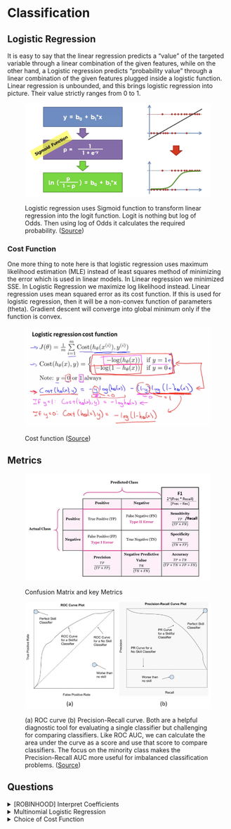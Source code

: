 # Classification

## Logistic Regression

It is easy to say that the linear regression predicts a “value” of the targeted variable through a linear combination of the given features, while on the other hand, a Logistic regression predicts “probability value” through a linear combination of the given features plugged inside a logistic function. Linear regression is unbounded, and this brings logistic regression into picture. Their value strictly ranges from 0 to 1.

<figure><img src="../.gitbook/assets/image3 (2).png" alt=""><figcaption><p>Logistic regression uses Sigmoid function to transform linear regression into the logit function. Logit is nothing but log of Odds. Then using log of Odds it calculates the required probability. (<a href="https://www.vebuso.com/2020/02/linear-to-logistic-regression-explained-step-by-step/">Source</a>)</p></figcaption></figure>

### Cost Function

One more thing to note here is that logistic regression uses maximum likelihood estimation (MLE) instead of least squares method of minimizing the error which is used in linear models. In Linear regression we minimized SSE. In Logistic Regression we maximize log likelihood instead. Linear regression uses mean squared error as its cost function. If this is used for logistic regression, then it will be a non-convex function of parameters (theta). Gradient descent will converge into global minimum only if the function is convex.

<figure><img src="../.gitbook/assets/image4 (2).png" alt=""><figcaption><p>Cost function (<a href="https://pvgisours.tistory.com/59">Source</a>)</p></figcaption></figure>

## Metrics

<figure><img src="../.gitbook/assets/image5 (1).png" alt=""><figcaption><p>Confusion Matrix and key Metrics</p></figcaption></figure>

<figure><img src="../.gitbook/assets/image6 (2).png" alt=""><figcaption><p>(a) ROC curve (b) Precision-Recall curve. Both are a helpful diagnostic tool for evaluating a single classifier but challenging for comparing classifiers. Like ROC AUC, we can calculate the area under the curve as a score and use that score to compare classifiers. The focus on the minority class makes the Precision-Recall AUC more useful for imbalanced classification problems. (<a href="https://machinelearningmastery.com/tour-of-evaluation-metrics-for-imbalanced-classification/">Source</a>)</p></figcaption></figure>

## Questions

<details>

<summary>[ROBINHOOD] Interpret Coefficients</summary>

How would you interpret coefficients of logistic regression for categorical and boolean variables?

**Answer**

**Reference:** [Explanation](https://www.displayr.com/how-to-interpret-logistic-regression-coefficients/)

Let's explain this using an example. The table below shows the main outputs from the logistic regression. It is very obvious which are the categorial variables out here: ![](../.gitbook/assets/image1.png)

The first category (usually not shown) has a coefficient of $$0$$. So, if we can say, for example, that:

* The effect of having a DSL service versus having no DSL service $$(0.92 - 0 = 0.92)$$ is a little more than twice as big in terms of leading to churn as is the effect of being a senior citizen $$(0.41)$$.
* The effect of having a Fiber optic service is approximately twice as big as having a DSL service.
* If somebody has a One-year contract and a DSL service, these two effects almost completely cancel each other out.

Consider the scenario of a senior citizen with a $$2$$ month tenure, with no internet service, a one-year contract and a monthly charge of \$$\$$100\$$. If we compute all the effects and add them up we have:

$$0.41$$ (Senior Citizen = Yes) $$- 0.06 (2*-0.03$$; tenure) $$+ 0$$ (no internet service) $$- 0.88$$ (one year contract) $$+ 0 (100*0$$; monthly charge) $$= -0.53$$.

We then need to add the (Intercept), also sometimes called the constant, which gives us $$-0.53- 1.41 = -1.94$$. To make the next bit a little more transparent, I am going to substitute $$-1.94$$ with $$x$$. The logistic transformation is:

Probability $$= \frac{1} {1 + \exp^{-x}} = \frac{1}{1 + \exp^{1.94}} = 0.13 = 13\%$$.

Thus, the senior citizen with a $$2$$ month tenure, no internet service, a one-year contract, and a monthly charge of \$$$100$$, is predicted as having a $$13%$$ chance of cancelling their subscription. By contrast if we redo this, just changing one thing, which is substituting the effect for no internet service $$(0)$$ with that for a fiber optic connection $$(1.86)$$, we compute that they have a $$48%$$ chance of cancelling.

</details>

<details>

<summary>Multinomial Logistic Regression</summary>

Can Logistic Regression be used for multi class classification?

**Answer**

Logistic regression, by default, is limited to two-class classification problems. Some extensions like one-vs-rest can allow logistic regression to be used for multi-class classification problems, although they require that the classification problem first be transformed into multiple binary classification problems.

Multinomial logistic regression algorithm is an extension to the logistic regression model that involves changing the loss function to cross-entropy loss and predict probability distribution to a multinomial probability distribution to natively support multi-class classification problems.

</details>

<details>

<summary>Choice of Cost Function</summary>

In what situations would you recommend using one metric over the another for classification models?

**Answer**

It all depends on the use case. For example, a diagnostic lab will be concerned with incorrect positive diagnosis. Hence, they will aim for a high specificity value. On the other hand, for a model predicting loan default rate the goal is to identify even a small chance of default, hence we need the model to maximize sensitivity.

</details>
